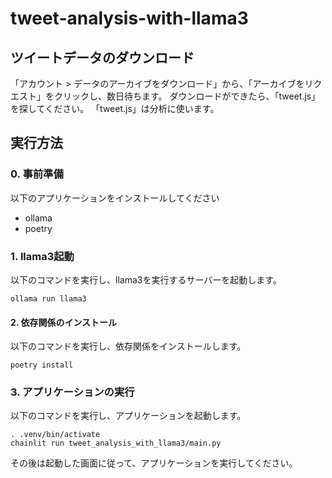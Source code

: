 # tweet-analysis-with-llama3

## ツイートデータのダウンロード

「アカウント > データのアーカイブをダウンロード」から、「アーカイブをリクエスト」をクリックし、数日待ちます。
ダウンロードができたら、「tweet.js」を探してください。
「tweet.js」は分析に使います。

## 実行方法

### 0. 事前準備

以下のアプリケーションをインストールしてください

- ollama
- poetry

### 1. llama3起動

以下のコマンドを実行し、llama3を実行するサーバーを起動します。

```
ollama run llama3
```

#### 2. 依存関係のインストール

以下のコマンドを実行し、依存関係をインストールします。

```
poetry install
```

### 3. アプリケーションの実行

以下のコマンドを実行し、アプリケーションを起動します。

```
. .venv/bin/activate
chainlit run tweet_analysis_with_llama3/main.py
```

その後は起動した画面に従って、アプリケーションを実行してください。